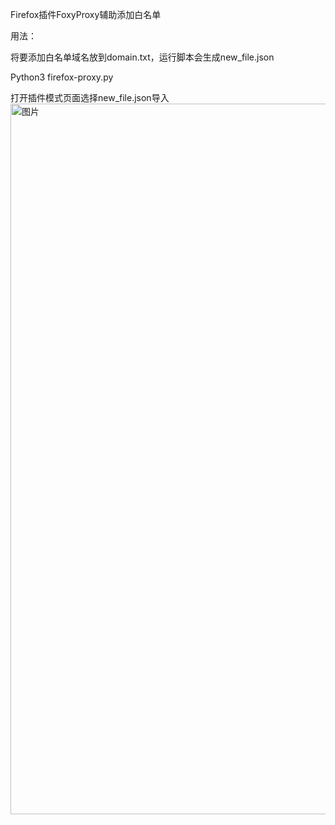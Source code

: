 Firefox插件FoxyProxy辅助添加白名单

用法：

将要添加白名单域名放到domain.txt，运行脚本会生成new_file.json

Python3 firefox-proxy.py

打开插件模式页面选择new_file.json导入
<img width="1137" alt="图片" src="https://user-images.githubusercontent.com/71672296/205484778-f9325fdd-28a7-4c0f-bf5c-e6d8a589fda5.png">
